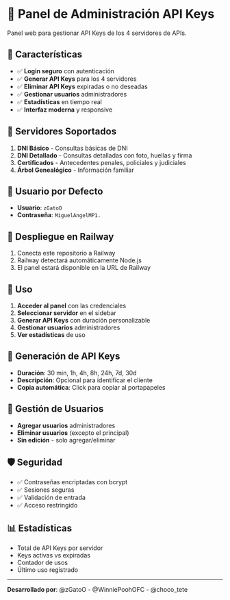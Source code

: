 # 🔐 Panel de Administración API Keys

Panel web para gestionar API Keys de los 4 servidores de APIs.

## 🚀 Características

- ✅ **Login seguro** con autenticación
- ✅ **Generar API Keys** para los 4 servidores
- ✅ **Eliminar API Keys** expiradas o no deseadas
- ✅ **Gestionar usuarios** administradores
- ✅ **Estadísticas** en tiempo real
- ✅ **Interfaz moderna** y responsive

## 🔧 Servidores Soportados

1. **DNI Básico** - Consultas básicas de DNI
2. **DNI Detallado** - Consultas detalladas con foto, huellas y firma
3. **Certificados** - Antecedentes penales, policiales y judiciales
4. **Árbol Genealógico** - Información familiar

## 👤 Usuario por Defecto

- **Usuario**: `zGatoO`
- **Contraseña**: `MiguelAngelMP1.`

## 🚀 Despliegue en Railway

1. Conecta este repositorio a Railway
2. Railway detectará automáticamente Node.js
3. El panel estará disponible en la URL de Railway

## 📱 Uso

1. **Acceder al panel** con las credenciales
2. **Seleccionar servidor** en el sidebar
3. **Generar API Keys** con duración personalizable
4. **Gestionar usuarios** administradores
5. **Ver estadísticas** de uso

## 🔑 Generación de API Keys

- **Duración**: 30 min, 1h, 4h, 8h, 24h, 7d, 30d
- **Descripción**: Opcional para identificar el cliente
- **Copia automática**: Click para copiar al portapapeles

## 👥 Gestión de Usuarios

- **Agregar usuarios** administradores
- **Eliminar usuarios** (excepto el principal)
- **Sin edición** - solo agregar/eliminar

## 🛡️ Seguridad

- ✅ Contraseñas encriptadas con bcrypt
- ✅ Sesiones seguras
- ✅ Validación de entrada
- ✅ Acceso restringido

## 📊 Estadísticas

- Total de API Keys por servidor
- Keys activas vs expiradas
- Contador de usos
- Último uso registrado

---

**Desarrollado por**: @zGatoO - @WinniePoohOFC - @choco_tete
